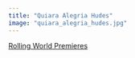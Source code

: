 ```yaml
---
title: "Quiara Alegria Hudes"
image: "quiara_alegria_hudes.jpg"
---
```


[Rolling World Premieres](/programs/rolling-world-premieres)